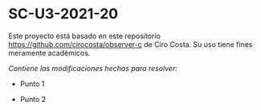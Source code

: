 # SC-U3-2021-20
Este proyecto está basado en este repositorio https://github.com/cirocosta/observer-c de Ciro Costa.
Su uso tiene fines meramente académicos.

*Contiene las modificaciones hechas para resolver:*

- Punto 1

- Punto 2
